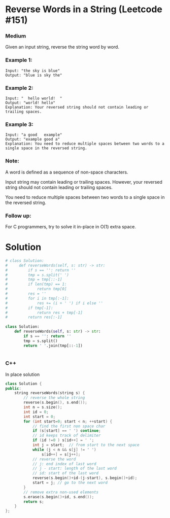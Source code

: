 Reverse Words in a String (Leetcode #151)
===============================
### Medium
Given an input string, reverse the string word by word.

### Example 1:
```
Input: "the sky is blue"
Output: "blue is sky the"
```
### Example 2:
```
Input: "  hello world!  "
Output: "world! hello"
Explanation: Your reversed string should not contain leading or trailing spaces.
```
### Example 3:
```
Input: "a good   example"
Output: "example good a"
Explanation: You need to reduce multiple spaces between two words to a single space in the reversed string.
```

### Note:

A word is defined as a sequence of non-space characters.

Input string may contain leading or trailing spaces. However, your reversed string should not contain leading or trailing spaces.

You need to reduce multiple spaces between two words to a single space in the reversed string.
 

### Follow up:
For C programmers, try to solve it in-place in O(1) extra space.

Solution
========

```python
# class Solution:
#     def reverseWords(self, s: str) -> str:
#         if s == '': return ''
#         tmp = s.split(' ')
#         tmp = tmp[::-1]
#         if len(tmp) == 1:
#             return tmp[0]
#         res = ''
#         for i in tmp[:-1]:
#             res += (i + ' ') if i else ''
#         if tmp[-1]:
#             return res + tmp[-1]
#         return res[:-1]
    
class Solution:
    def reverseWords(self, s: str) -> str:
        if s == '': return ''
        tmp = s.split()
        return ' '.join(tmp[::-1])
        
```

### **C++**
In place solution
```c++
class Solution {
public:
    string reverseWords(string s) {
        // reverse the whole string
        reverse(s.begin(), s.end());
        int n = s.size();
        int id = 0;
        int start = 0;
        for (int start=0; start < n; ++start) {
            // find the first non space char
            if (s[start] == ' ') continue;
            // id keeps track of delimiter
            if (id !=0 ) s[id++] = ' ';
            int j = start;  // from start to the next space
            while (j < n && s[j] != ' ')
                s[id++] = s[j++];
            // reverse the word
            // j: end index of last word
            // j - start: length of the last word
            // id: start of the last word
            reverse(s.begin()+id-(j-start), s.begin()+id);
            start = j; // go to the next word
        }
        // remove extra non-used elements
        s.erase(s.begin()+id, s.end());
        return s;
    }
};
```
